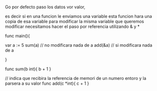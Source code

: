 Go por defecto paso los datos vor valor, 

es decir si en una funcion le enviamos una variable esta funcion hara una copia de esa variable 
para modificar la misma variable que queremos modificar necesitamos hacer el paso por referencia
utilizando & y *

func main(){

  var a :=  5
  sum(a) // no modificara nada de a
  add(&a) // si modificara nada de a

}

func sum(b int){
  b + 1
}

// indica que recibira la referencia de memori de un numero entoro y la parsera a su valor 
func add(c  *int){
  c + 1
}